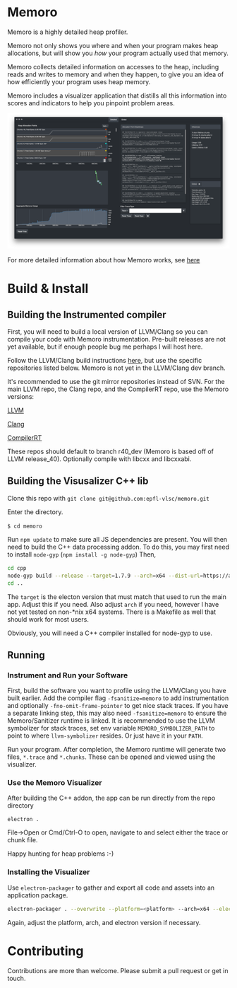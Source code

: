# Memoro 

Memoro is a highly detailed heap profiler. 

Memoro not only shows you where and when your program makes heap allocations, but will show you _how_ your program actually used that memory.

Memoro collects detailed information on accesses to the heap, including reads and writes to memory and when they happen, to give you an idea of how efficiently your program uses heap memory. 

Memoro includes a visualizer application that distills all this information into scores and indicators to help you pinpoint problem areas. 

![alt text](assets/memoro_screen.png)

For more detailed information about how Memoro works, see [here]()

# Build & Install

## Building the Instrumented compiler

First, you will need to build a local version of LLVM/Clang so you can compile your code with Memoro instrumentation. 
Pre-built releases are not yet available, but if enough people bug me perhaps I will host here. 

Follow the LLVM/Clang build instructions [here](https://releases.llvm.org/4.0.1/docs/GettingStarted.html), but use the specific repositories listed below.
Memoro is not yet in the LLVM/Clang dev branch.

It's recommended to use the git mirror repositories instead of SVN. 
For the main LLVM repo, the Clang repo, and the CompilerRT repo, use the Memoro versions:

[LLVM](https://github.com/epfl-vlsc/llvm)

[Clang](https://github.com/epfl-vlsc/clang)

[CompilerRT](https://github.com/epfl-vlsc/compiler-rt)

These repos should default to branch r40\_dev (Memoro is based off of LLVM release\_40).
Optionally compile with libcxx and libcxxabi. 

## Building the Visusalizer C++ lib

Clone this repo with `git clone git@github.com:epfl-vlsc/memoro.git`

Enter the directory.

`$ cd memoro`

Run `npm update` to make sure all JS dependencies are present. 
You will then need to build the C++ data processing addon. 
To do this, you may first need to install `node-gyp` (`npm install -g node-gyp`)
Then, 

```bash
cd cpp
node-gyp build --release --target=1.7.9 --arch=x64 --dist-url=https://atom.io/download/electron
cd ..
```

The `target` is the electon version that must match that used to run the main app.
Adjust this if you need. 
Also adjust `arch` if you need, however I have not yet tested on non-\*nix x64 systems.
There is a Makefile as well that should work for most users. 

Obviously, you will need a C++ compiler installed for node-gyp to use. 

## Running

### Instrument and Run your Software

First, build the software you want to profile using the LLVM/Clang you have built earlier. 
Add the compiler flag `-fsanitize=memoro` to add instrumentation and optionally `-fno-omit-frame-pointer` to get nice stack traces. 
If you have a separate linking step, this may also need `-fsanitize=memoro` to ensure the Memoro/Sanitizer runtime is linked. 
It is recommended to use the LLVM symbolizer for stack traces, set env variable `MEMORO_SYMBOLIZER_PATH` to point to where `llvm-symbolizer` resides. 
Or just have it in your `PATH`. 

Run your program. After completion, the Memoro runtime will generate two files, `*.trace` and `*.chunks`. These can be opened and viewed using the visualizer. 

### Use the Memoro Visualizer

After building the C++ addon, the app can be run directly from the repo directory

```
electron .
```

File-\>Open or Cmd/Ctrl-O to open, navigate to and select either the trace or chunk file. 

Happy hunting for heap problems :-)


### Installing the Visualizer

Use `electron-packager` to gather and export all code and assets into an application package. 

```bash
electron-packager . --overwrite --platform=<platform> --arch=x64 --electron-version=1.7.9 --icon=assets/icons/icon64.icns --prune=true --out=release-builds
```

Again, adjust the platform, arch, and electron version if necessary.

# Contributing

Contributions are more than welcome. 
Please submit a pull request or get in touch. 

